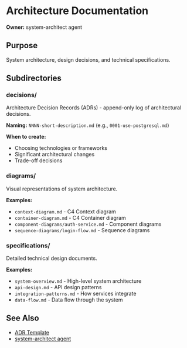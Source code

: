 # Architecture Documentation

**Owner:** system-architect agent

## Purpose

System architecture, design decisions, and technical specifications.

## Subdirectories

### decisions/
Architecture Decision Records (ADRs) - append-only log of architectural decisions.

**Naming:** `NNNN-short-description.md` (e.g., `0001-use-postgresql.md`)

**When to create:**
- Choosing technologies or frameworks
- Significant architectural changes
- Trade-off decisions

### diagrams/
Visual representations of system architecture.

**Examples:**
- `context-diagram.md` - C4 Context diagram
- `container-diagram.md` - C4 Container diagram
- `component-diagrams/auth-service.md` - Component diagrams
- `sequence-diagrams/login-flow.md` - Sequence diagrams

### specifications/
Detailed technical design documents.

**Examples:**
- `system-overview.md` - High-level system architecture
- `api-design.md` - API design patterns
- `integration-patterns.md` - How services integrate
- `data-flow.md` - Data flow through the system

## See Also

- [ADR Template](../../../reference-documentation/document-project-layout.md#architecture-decision-record-adr)
- [system-architect agent](../../../agents/architecture/system-architect.md)
